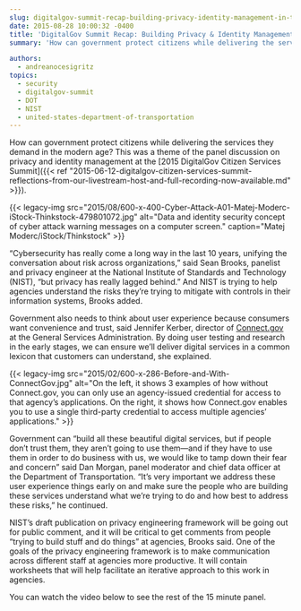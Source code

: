 ```yaml
---
slug: digitalgov-summit-recap-building-privacy-identity-management-in-the-open
date: 2015-08-28 10:00:32 -0400
title: 'DigitalGov Summit Recap: Building Privacy & Identity Management in the Open'
summary: 'How can government protect citizens while delivering the services they demand in the modern age? This was a theme of the panel discussion on privacy and identity management at the 2015 DigitalGov Citizen Services Summit.'

authors:
  - andreanocesigritz
topics:
  - security
  - digitalgov-summit
  - DOT
  - NIST
  - united-states-department-of-transportation
---
```


How can government protect citizens while delivering the services they demand in the modern age? This was a theme of the panel discussion on privacy and identity management at the [2015 DigitalGov Citizen Services Summit]({{< ref "2015-06-12-digitalgov-citizen-services-summit-reflections-from-our-livestream-host-and-full-recording-now-available.md" >}}).

{{< legacy-img src="2015/08/600-x-400-Cyber-Attack-A01-Matej-Moderc-iStock-Thinkstock-479801072.jpg" alt="Data and identity security concept of cyber attack warning messages on a computer screen." caption="Matej Moderc/iStock/Thinkstock" >}} 

&#8220;Cybersecurity has really come a long way in the last 10 years, unifying the conversation about risk across organizations,&#8221; said Sean Brooks, panelist and privacy engineer at the National Institute of Standards and Technology (NIST), &#8220;but privacy has really lagged behind.&#8221; And NIST is trying to help agencies understand the risks they’re trying to mitigate with controls in their information systems, Brooks added.

Government also needs to think about user experience because consumers want convenience and trust, said Jennifer Kerber, director of [Connect.gov](https://www.connect.gov/) at the General Services Administration. By doing user testing and research in the early stages, we can ensure we’ll deliver digital services in a common lexicon that customers can understand, she explained.

{{< legacy-img src="2015/02/600-x-286-Before-and-With-ConnectGov.jpg" alt="On the left, it shows 3 examples of how without Connect.gov, you can only use an agency-issued credential for access to that agency’s applications. On the right, it shows how Connect.gov enables you to use a single third-party credential to access multiple agencies’ applications." >}}

Government can &#8220;build all these beautiful digital services, but if people don’t trust them, they aren’t going to use them—and if they have to use them in order to do business with us, we would like to tamp down their fear and concern” said Dan Morgan, panel moderator and chief data officer at the Department of Transportation. “It’s very important we address these user experience things early on and make sure the people who are building these services understand what we’re trying to do and how best to address these risks,” he continued.

NIST’s draft publication on privacy engineering framework will be going out for public comment, and it will be critical to get comments from people “trying to build stuff and do things” at agencies, Brooks said. One of the goals of the privacy engineering framework is to make communication across different staff at agencies more productive. It will contain worksheets that will help facilitate an iterative approach to this work in agencies.

You can watch the video below to see the rest of the 15 minute panel.
